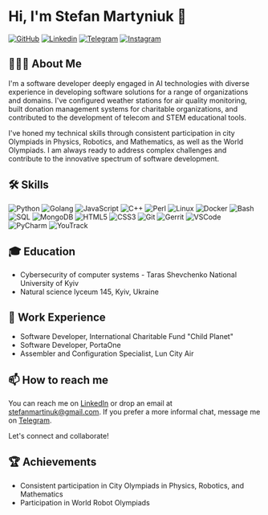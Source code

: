 # Hi, I'm Stefan Martyniuk 👋

[![GitHub](https://img.shields.io/badge/GitHub-100000?style=for-the-badge&logo=github&logoColor=white)](https://www.github.com/lumenalux)
[![Linkedin](https://img.shields.io/badge/LinkedIn-0077B5?style=for-the-badge&logo=linkedin&logoColor=white)](https://www.linkedin.com/in/stefanmartinuk)
[![Telegram](https://img.shields.io/badge/Telegram-2CA5E0?style=for-the-badge&logo=telegram&logoColor=white)](https://t.me/stefanmartinuk)
[![Instagram](https://img.shields.io/badge/Instagram-E4405F?style=for-the-badge&logo=instagram&logoColor=white)](https://www.instagram.com/stefan.martyniuk)

## 👨🏻‍💻 About Me 

I'm a software developer deeply engaged in AI technologies with diverse experience in developing software solutions for a range of organizations and domains. I've configured weather stations for air quality monitoring, built donation management systems for charitable organizations, and contributed to the development of telecom and STEM educational tools. 

I've honed my technical skills through consistent participation in city Olympiads in Physics, Robotics, and Mathematics, as well as the World Olympiads. I am always ready to address complex challenges and contribute to the innovative spectrum of software development.

## 🛠 Skills

![Python](https://img.shields.io/badge/Python-3776AB?style=for-the-badge&logo=python&logoColor=white)
![Golang](https://img.shields.io/badge/Go-377773?style=for-the-badge&logo=go&logoColor=white)
![JavaScript](https://img.shields.io/badge/JavaScript-F7DF1E?style=for-the-badge&logo=javascript&logoColor=black)
![C++](https://img.shields.io/badge/C++-00599C?style=for-the-badge&logo=cplusplus&logoColor=white)
![Perl](https://img.shields.io/badge/Perl-39457E?style=for-the-badge&logo=perl&logoColor=white)
![Linux](https://img.shields.io/badge/Linux-FCC624?style=for-the-badge&logo=linux&logoColor=black)
![Docker](https://img.shields.io/badge/Docker-2496ED?style=for-the-badge&logo=docker&logoColor=white)
![Bash](https://img.shields.io/badge/Bash-4EAA25?style=for-the-badge&logo=gnu-bash&logoColor=white)
![SQL](https://img.shields.io/badge/SQL-4479A1?style=for-the-badge&logo=sql&logoColor=white)
![MongoDB](https://img.shields.io/badge/MongoDB-47A248?style=for-the-badge&logo=mongodb&logoColor=white)
![HTML5](https://img.shields.io/badge/HTML5-E34F26?style=for-the-badge&logo=html5&logoColor=white)
![CSS3](https://img.shields.io/badge/CSS3-1572B6?style=for-the-badge&logo=css3&logoColor=white)
![Git](https://img.shields.io/badge/Git-F05032?style=for-the-badge&logo=git&logoColor=white)
![Gerrit](https://img.shields.io/badge/Gerrit-FCC624?style=for-the-badge&logo=gerrit&logoColor=white)
![VSCode](https://img.shields.io/badge/VSCode-007ACC?style=for-the-badge&logo=visual-studio-code&logoColor=white)
![PyCharm](https://img.shields.io/badge/PyCharm-1abc9c?style=for-the-badge&logo=pycharm&logoColor=white)
![YouTrack](https://img.shields.io/badge/YouTrack-808080?style=for-the-badge&logo=youtrack&logoColor=white)


## 🎓 Education
* Cybersecurity of computer systems - Taras Shevchenko National University of Kyiv
* Natural science lyceum 145, Kyiv, Ukraine

## 💼 Work Experience
* Software Developer, International Charitable Fund "Child Planet"
* Software Developer, PortaOne
* Assembler and Configuration Specialist, Lun City Air

## 📫 How to reach me
You can reach me on [LinkedIn](https://www.linkedin.com/in/stefanmartinuk) or drop an email at stefanmartinuk@gmail.com.
If you prefer a more informal chat, message me on [Telegram](https://t.me/stefanmartinuk).

Let's connect and collaborate!

## 🏆 Achievements
* Consistent participation in City Olympiads in Physics, Robotics, and Mathematics
* Participation in World Robot Olympiads
